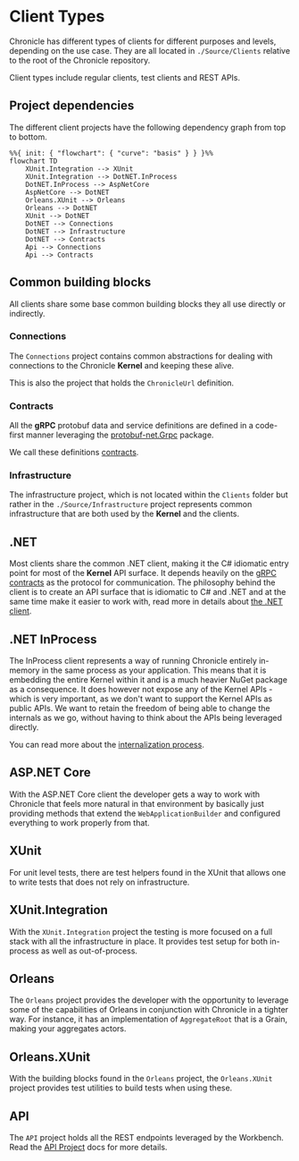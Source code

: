 # Client Types

Chronicle has different types of clients for different purposes and levels, depending on the use case.
They are all located in `./Source/Clients` relative to the root of the Chronicle repository.

Client types include regular clients, test clients and REST APIs.

## Project dependencies

The different client projects have the following dependency graph from top to bottom.

```mermaid
%%{ init: { "flowchart": { "curve": "basis" } } }%%
flowchart TD
    XUnit.Integration --> XUnit
    XUnit.Integration --> DotNET.InProcess
    DotNET.InProcess --> AspNetCore
    AspNetCore --> DotNET
    Orleans.XUnit --> Orleans
    Orleans --> DotNET
    XUnit --> DotNET
    DotNET --> Connections
    DotNET --> Infrastructure
    DotNET --> Contracts
    Api --> Connections
    Api --> Contracts
```

## Common building blocks

All clients share some base common building blocks they all use directly or indirectly.

### Connections

The `Connections` project contains common abstractions for dealing with connections to the Chronicle **Kernel** and
keeping these alive.

This is also the project that holds the `ChronicleUrl` definition.

### Contracts

All the **gRPC** protobuf data and service definitions are defined in a code-first manner leveraging
the [protobuf-net.Grpc](https://github.com/protobuf-net/protobuf-net.Grpc) package.

We call these definitions [contracts](./contracts.md).

### Infrastructure

The infrastructure project, which is not located within the `Clients` folder but rather in the `./Source/Infrastructure`
project represents common infrastructure that are both used by the **Kernel** and the clients.

## .NET

Most clients share the common .NET client, making it the C# idiomatic entry point for most of the **Kernel** API surface.
It depends heavily on the [gRPC contracts](./contracts.md) as the protocol for communication.
The philosophy behind the client is to create an API surface that is idiomatic to C# and .NET and at the same
time make it easier to work with, read more in details about [the .NET client](dotnet.md).

## .NET InProcess

The InProcess client represents a way of running Chronicle entirely in-memory in the same process as your application.
This means that it is embedding the entire Kernel within it and is a much heavier NuGet package as a consequence.
It does however not expose any of the Kernel APIs - which is very important, as we don't want to support the
Kernel APIs as public APIs. We want to retain the freedom of being able to change the internals as we go, without
having to think about the APIs being leveraged directly.

You can read more about the [internalization process](./internalization.md).

## ASP.NET Core

With the ASP.NET Core client the developer gets a way to work with Chronicle that feels more natural in
that environment by basically just providing methods that extend the `WebApplicationBuilder` and
configured everything to work properly from that.

## XUnit

For unit level tests, there are test helpers found in the XUnit that allows one to write tests that
does not rely on infrastructure.

## XUnit.Integration

With the `XUnit.Integration` project the testing is more focused on a full stack with all the infrastructure
in place. It provides test setup for both in-process as well as out-of-process.

## Orleans

The `Orleans` project provides the developer with the opportunity to leverage some of the capabilities of
Orleans in conjunction with Chronicle in a tighter way. For instance, it has an implementation of
`AggregateRoot` that is a Grain, making your aggregates actors.

## Orleans.XUnit

With the building blocks found in the `Orleans` project, the `Orleans.XUnit` project provides test utilities
to build tests when using these.

## API

The `API` project holds all the REST endpoints leveraged by the Workbench. Read the [API Project](./api.md) docs for more details.
